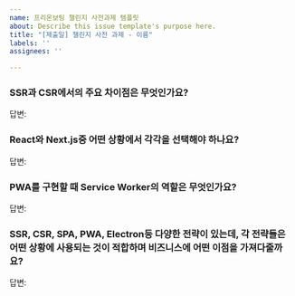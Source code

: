 ```yaml
---
name: 프리온보팅 챌린지 사전과제 템플릿
about: Describe this issue template's purpose here.
title: "[제출일] 챌린지 사전 과제 - 이름"
labels: ''
assignees: ''

---
```


### SSR과 CSR에서의 주요 차이점은 무엇인가요?
답변: 

### React와 Next.js중 어떤 상황에서 각각을 선택해야 하나요?
답변: 

### PWA를 구현할 때 Service Worker의 역할은 무엇인가요?
답변: 

### SSR, CSR, SPA, PWA, Electron등 다양한 전략이 있는데, 각 전략들은 어떤 상황에 사용되는 것이 적합하며 비즈니스에 어떤 이점을 가져다줄까요?
답변: 
